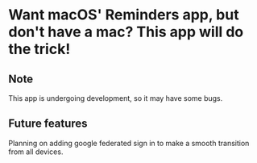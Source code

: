 # Want macOS' Reminders app, but don't have a mac? This app will do the trick!

## Note
This app is undergoing development, so it may have some bugs.

## Future features
Planning on adding google federated sign in to make a smooth transition from all devices.
